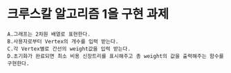 # 크루스칼 알고리즘 1을 구현 과제
    A.그래프는 2차원 배열로 표현한다.
    B.사용자로부터 Vertex의 개수를 입력 받는다.
    C.각 Vertex별로 간선의 weight값을 입력 받는다.
    D.초기화가 완료되면 최소 비용 신장트리를 표시해주고 총 weight의 값을 출력해주는 함수를 구현한다.

